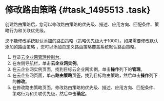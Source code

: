 # 修改路由策略 {#task_1495513 .task}

创建路由策略后，您可以修改路由策略的优先级、描述、应用方向、匹配条件、策略行为和关联优先级。

您不能修改系统默认添加的路由策略（策略优先级大于1000）。如果需要修改默认添加的路由策略 ，您可以添加自定义路由策略覆盖系统默认路由策略。

1.  登录[云企业网管理控制台](https://cen.console.aliyun.com/)。
2.  在左侧导航栏，单击**云企业网实例**。
3.  在云企业网实例页面，找到目标云企业网实例，单击**操作**列下的**管理**。
4.  在云企业网页面，单击**路由策略**页签，找到目标路由策略，然后单击**操作**列下的**修改**。
5.  在修改路由策略页面，修改路由策略的优先级、描述、应用方向、匹配条件、策略行为和关联优先级，然后单击**确定**。

